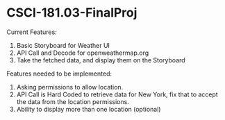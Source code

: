 # CSCI-181.03-FinalProj

Current Features: 
1. Basic Storyboard for Weather UI
2. API Call and Decode for openweathermap.org
3. Take the fetched data, and display them on the Storyboard

Features needed to be implemented:
1. Asking permissions to allow location.
2. API Call is Hard Coded to retrieve data for New York, fix that to accept the data from the location permissions.
3. Ability to display more than one location (optional)
